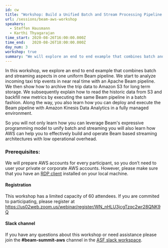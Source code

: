 ```yaml
---
id: cw
title: "Workshop: Build a Unified Batch and Stream Processing Pipeline with Apache Beam on AWS"
url: /sessions/beam-aws-workshop
speakers:
  - Steffen Hausmann
  - Karthi Thyagarajan
time_start: 2020-08-26T16:00:00.000Z
time_end:   2020-08-26T18:00:00.000Z
day_num: 3
workshop: true
summary: "We will explore an end to end example that combines batch and streaming aspects in one uniform Beam pipeline, and deploy it to a fully managed environment with Amazon Kinesis Data Analytics."
---
```


In this workshop, we explore an end to end example that combines batch and streaming aspects in one uniform Beam pipeline. We start to analyze incoming taxi trip events in near real time with an Apache Beam pipeline. We then show how to archive the trip data to Amazon S3 for long term storage. We subsequently explain how to read the historic data from S3 and backfill new metrics by executing the same Beam pipeline in a batch fashion. Along the way, you also learn how you can deploy and execute the Beam pipeline with Amazon Kinesis Data Analytics in a fully managed environment.

So you will not only learn how you can leverage Beam's expressive programming model to unify batch and streaming you will also learn how AWS can help you to effectively build and operate Beam based streaming architectures with low operational overhead.

### Prerequisites:
We will prepare AWS accounts for every participant, so you don’t need to user your private or corporate AWS accounts. However, please make sure that you have an [RDP client](https://docs.aws.amazon.com/AWSEC2/latest/WindowsGuide/connecting_to_windows_instance.html#rdp-prereqs) installed on your local machine.



#### Registration
This workshop has a limited capacity of 60 attendees. If you are commited to participating, please register at https://us02web.zoom.us/webinar/register/WN_nHLU3jcgTzqc2wr28QNK9Q

#### Slack channel
If you have any questions about this workshop or need assistance please join the **#beam-summit-aws** channel in the [ASF slack workspace](https://the-asf.slack.com). 


